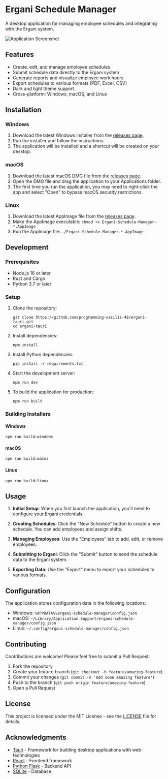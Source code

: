 # Ergani Schedule Manager

A desktop application for managing employee schedules and integrating with the Ergani system.

![Application Screenshot](docs/screenshot.png)

## Features

- Create, edit, and manage employee schedules
- Submit schedule data directly to the Ergani system
- Generate reports and visualize employee work hours
- Export schedules to various formats (PDF, Excel, CSV)
- Dark and light theme support
- Cross-platform: Windows, macOS, and Linux

## Installation

### Windows

1. Download the latest Windows installer from the [releases page](https://github.com/programming-vasilis-48/ergani-tauri/releases).
2. Run the installer and follow the instructions.
3. The application will be installed and a shortcut will be created on your desktop.

### macOS

1. Download the latest macOS DMG file from the [releases page](https://github.com/programming-vasilis-48/ergani-tauri/releases).
2. Open the DMG file and drag the application to your Applications folder.
3. The first time you run the application, you may need to right-click the app and select "Open" to bypass macOS security restrictions.

### Linux

1. Download the latest AppImage file from the [releases page](https://github.com/programming-vasilis-48/ergani-tauri/releases).
2. Make the AppImage executable: `chmod +x Ergani-Schedule-Manager-*.AppImage`
3. Run the AppImage file: `./Ergani-Schedule-Manager-*.AppImage`

## Development

### Prerequisites

- Node.js 16 or later
- Rust and Cargo
- Python 3.7 or later

### Setup

1. Clone the repository:
   ```
   git clone https://github.com/programming-vasilis-48/ergani-tauri.git
   cd ergani-tauri
   ```

2. Install dependencies:
   ```
   npm install
   ```

3. Install Python dependencies:
   ```
   pip install -r requirements.txt
   ```

4. Start the development server:
   ```
   npm run dev
   ```

5. To build the application for production:
   ```
   npm run build
   ```

### Building Installers

#### Windows

```
npm run build:windows
```

#### macOS

```
npm run build:macos
```

#### Linux

```
npm run build:linux
```

## Usage

1. **Initial Setup**: When you first launch the application, you'll need to configure your Ergani credentials.

2. **Creating Schedules**: Click the "New Schedule" button to create a new schedule. You can add employees and assign shifts.

3. **Managing Employees**: Use the "Employees" tab to add, edit, or remove employees.

4. **Submitting to Ergani**: Click the "Submit" button to send the schedule data to the Ergani system.

5. **Exporting Data**: Use the "Export" menu to export your schedules to various formats.

## Configuration

The application stores configuration data in the following locations:

- Windows: `%APPDATA%\ergani-schedule-manager\config.json`
- macOS: `~/Library/Application Support/ergani-schedule-manager/config.json`
- Linux: `~/.config/ergani-schedule-manager/config.json`

## Contributing

Contributions are welcome! Please feel free to submit a Pull Request.

1. Fork the repository
2. Create your feature branch (`git checkout -b feature/amazing-feature`)
3. Commit your changes (`git commit -m 'Add some amazing feature'`)
4. Push to the branch (`git push origin feature/amazing-feature`)
5. Open a Pull Request

## License

This project is licensed under the MIT License - see the [LICENSE](LICENSE) file for details.

## Acknowledgments

- [Tauri](https://tauri.app/) - Framework for building desktop applications with web technologies
- [React](https://reactjs.org/) - Frontend framework
- [Python Flask](https://flask.palletsprojects.com/) - Backend API
- [SQLite](https://www.sqlite.org/) - Database 